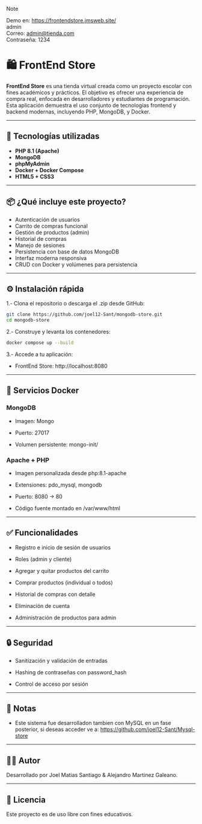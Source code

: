 > [!NOTE]
> Demo en: https://frontendstore.jmsweb.site/  
> admin  
> Correo: admin@tienda.com  
> Contraseña: 1234  
# 🛍️ FrontEnd Store

**FrontEnd Store** es una tienda virtual creada como un proyecto escolar con fines académicos y prácticos. El objetivo es ofrecer una experiencia de compra real, enfocada en desarrolladores y estudiantes de programación. Esta aplicación demuestra el uso conjunto de tecnologías frontend y backend modernas, incluyendo PHP, MongoDB, y Docker.

---

## 🚀 Tecnologías utilizadas

- **PHP 8.1 (Apache)**
- **MongoDB**
- **phpMyAdmin**
- **Docker + Docker Compose**
- **HTML5 + CSS3**

---

## 📦 ¿Qué incluye este proyecto?

- Autenticación de usuarios
- Carrito de compras funcional
- Gestión de productos (admin)
- Historial de compras
- Manejo de sesiones
- Persistencia con base de datos MongoDB
- Interfaz moderna responsiva
- CRUD con Docker y volúmenes para persistencia

---

## ⚙️ Instalación rápida
1.- Clona el repositorio o descarga el .zip desde GitHub:

```bash
git clone https://github.com/joel12-Sant/mongodb-store.git
cd mongodb-store
```

2.- Construye y levanta los contenedores:
```bash
docker compose up --build
```
3.- Accede a tu aplicación:

- FrontEnd Store: http://localhost:8080

---

## 🐬 Servicios Docker
### MongoDB
- Imagen: Mongo

- Puerto: 27017

- Volumen persistente: mongo-init/

### Apache + PHP
- Imagen personalizada desde php:8.1-apache

- Extensiones: pdo_mysql, mongodb

- Puerto: 8080 -> 80

- Código fuente montado en /var/www/html

---

## ✅ Funcionalidades
- Registro e inicio de sesión de usuarios

- Roles (admin y cliente)

- Agregar y quitar productos del carrito

- Comprar productos (individual o todos)

- Historial de compras con detalle

- Eliminación de cuenta

- Administración de productos para admin

---

## 🔒 Seguridad
- Sanitización y validación de entradas

- Hashing de contraseñas con password_hash

- Control de acceso por sesión

---

## 📌 Notas
- Este sistema fue desarrolladon tambien con MySQL en un fase posterior, si deseas acceder ve a: https://github.com/joel12-Sant/Mysql-store

---

## 🧑‍💻 Autor
Desarrollado por Joel Matias Santiago & Alejandro Martinez Galeano.

---
## 📄 Licencia
Este proyecto es de uso libre con fines educativos.
